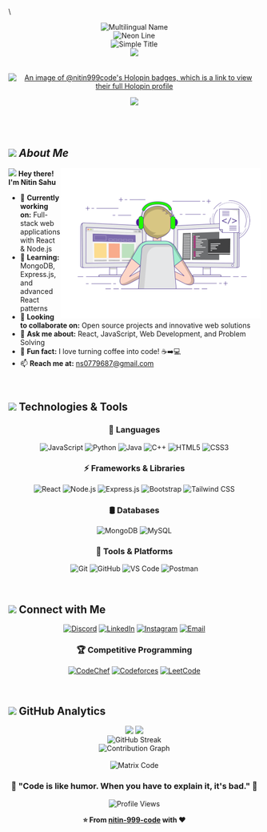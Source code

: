 <!-- AESTHETIC FLOATING PARTICLES -->
\

<!-- MULTILINGUAL NAME ANIMATION -->
<div align="center"> 
  <img src="https://readme-typing-svg.herokuapp.com?font=Orbitron&weight=900&size=50&duration=2500&pause=800&color=FFFFFF&background=00000000&center=true&vCenter=true&width=800&height=120&lines=NITIN+SAHU;नितिन+साहू;尼丁+萨胡;ニティン+サフ;니틴+사후;نیتن+ساہو;Нитин+Саху;ΝΙΤΙΝ+ΣΑΗΥ" alt="Multilingual Name"/>
</div> 

<!-- NEON GLOW SEPARATOR -->
<div align="center">
  <img src="https://readme-typing-svg.herokuapp.com?font=Fira+Code&weight=600&size=28&duration=4000&pause=1000&color=00D9FF&background=00000000&center=true&vCenter=true&width=800&height=50&lines=▰▰▰▰▰▰▰▰▰▰▰▰▰▰▰▰▰▰▰▰▰▰▰▰▰▰▰▰▰▰▰▰▰▰▰▰▰▰▰▰" alt="Neon Line"/>
</div>

<!-- SIMPLE ELEGANT SUBTITLE -->
<div align="center">
  <img src="https://readme-typing-svg.herokuapp.com?font=Poppins&weight=500&size=20&duration=3000&pause=1500&color=FF6B35&background=00000000&center=true&vCenter=true&width=600&height=60&lines=🌟+Welcome+to+My+Digital+Universe+🌟;💻+Computer+Science+Engineering+Student;🚀+Passionate+Full+Stack+Developer;🌱+Always+Learning+%26+Growing;⚡+Turning+Ideas+Into+Reality!" alt="Simple Title"/>
</div>

<!-- Typing Animation -->
<div align="center">
  <img src="https://user-images.githubusercontent.com/73097560/115834477-dbab4500-a447-11eb-908a-139a6edaec5c.gif">
</div>
<br>


<!-- Multi-line Typing Animation with Emojis -->
<!-- <div align="center">
  <img src="https://github.com/Anmol-Baranwal/Cool-GIFs-For-GitHub/assets/74038190/d48893bd-0757-481c-8d7e-ba3e163feae7" width="100%"/>
</div> -->


<!-- Holopin Badge -->
<div align="center">

[![An image of @nitin999code's Holopin badges, which is a link to view their full Holopin profile](https://holopin.me/nitin999code)](https://holopin.io/@nitin999code)

</div>




<!-- Animated Divider -->
<div align="center">
  <img src="https://user-images.githubusercontent.com/73097560/115834477-dbab4500-a447-11eb-908a-139a6edaec5c.gif">
</div>

<br/>

<!-- Snake Animation -->


<br/>
<br/>

## <img src="https://media.giphy.com/media/ObNTw8Uzwy6KQ/giphy.gif" width="30px">&nbsp;***About Me***

<img align="right" alt="Coding" width="400" src="https://raw.githubusercontent.com/devSouvik/devSouvik/master/gif3.gif">

<img src="https://media.giphy.com/media/WUlplcMpOCEmTGBtBW/giphy.gif" width="30"> **Hey there! I'm Nitin Sahu**

- 🔭 **Currently working on:** Full-stack web applications with React & Node.js
- 🌱 **Learning:** MongoDB, Express.js, and advanced React patterns
- 👯 **Looking to collaborate on:** Open source projects and innovative web solutions
- 🤔 **Ask me about:** React, JavaScript, Web Development, and Problem Solving
- 💬 **Fun fact:** I love turning coffee into code! ☕➡️💻
- 📫 **Reach me at:** [ns0779687@gmail.com](mailto:ns0779687@gmail.com)

<br/>

<!-- Tech Stack with Animations -->
## <img src="https://media2.giphy.com/media/QssGEmpkyEOhBCb7e1/giphy.gif?cid=ecf05e47a0n3gi1bfqntqmob8g9aid1oyj2wr3ds3mg700bl&rid=giphy.gif" width="32px"> **Technologies & Tools**

<div align="center">

### 🚀 **Languages**
![JavaScript](https://img.shields.io/badge/JavaScript-F7DF1E?style=for-the-badge&logo=javascript&logoColor=black)
![Python](https://img.shields.io/badge/Python-3776AB?style=for-the-badge&logo=python&logoColor=white)
![Java](https://img.shields.io/badge/Java-ED8B00?style=for-the-badge&logo=java&logoColor=white)
![C++](https://img.shields.io/badge/C++-00599C?style=for-the-badge&logo=c%2B%2B&logoColor=white)
![HTML5](https://img.shields.io/badge/HTML5-E34F26?style=for-the-badge&logo=html5&logoColor=white)
![CSS3](https://img.shields.io/badge/CSS3-1572B6?style=for-the-badge&logo=css3&logoColor=white)

### ⚡ **Frameworks & Libraries**
![React](https://img.shields.io/badge/React-20232A?style=for-the-badge&logo=react&logoColor=61DAFB)
![Node.js](https://img.shields.io/badge/Node.js-43853D?style=for-the-badge&logo=node.js&logoColor=white)
![Express.js](https://img.shields.io/badge/Express.js-404D59?style=for-the-badge&logo=express&logoColor=white)
![Bootstrap](https://img.shields.io/badge/Bootstrap-563D7C?style=for-the-badge&logo=bootstrap&logoColor=white)
![Tailwind CSS](https://img.shields.io/badge/Tailwind_CSS-38B2AC?style=for-the-badge&logo=tailwind-css&logoColor=white)

### 🛢 **Databases**
![MongoDB](https://img.shields.io/badge/MongoDB-4EA94B?style=for-the-badge&logo=mongodb&logoColor=white)
![MySQL](https://img.shields.io/badge/MySQL-00000F?style=for-the-badge&logo=mysql&logoColor=white)

### 🔧 **Tools & Platforms**
![Git](https://img.shields.io/badge/Git-F05032?style=for-the-badge&logo=git&logoColor=white)
![GitHub](https://img.shields.io/badge/GitHub-100000?style=for-the-badge&logo=github&logoColor=white)
![VS Code](https://img.shields.io/badge/VS_Code-0078D4?style=for-the-badge&logo=visual%20studio%20code&logoColor=white)
![Postman](https://img.shields.io/badge/Postman-FF6C37?style=for-the-badge&logo=postman&logoColor=white)

</div>

<br/>

<!-- Connect with Me -->
## <img src="https://media.giphy.com/media/LnQjpWaON8nhr21vNW/giphy.gif" width="32px"> **Connect with Me**

<div align="center">

[![Discord](https://img.shields.io/badge/Discord-7289DA?style=for-the-badge&logo=discord&logoColor=white)](https://discord.gg/nitinsahu0621)
[![LinkedIn](https://img.shields.io/badge/LinkedIn-0077B5?style=for-the-badge&logo=linkedin&logoColor=white)](https://linkedin.com/in/nitin-sahu-a1b663323)
[![Instagram](https://img.shields.io/badge/Instagram-E4405F?style=for-the-badge&logo=instagram&logoColor=white)](https://instagram.com/i_am_nitin999)
[![Email](https://img.shields.io/badge/Email-D14836?style=for-the-badge&logo=gmail&logoColor=white)](mailto:ns0779687@gmail.com)

### 🏆 **Competitive Programming**
[![CodeChef](https://img.shields.io/badge/CodeChef-5B4638?style=for-the-badge&logo=codechef&logoColor=white)](https://www.codechef.com/users/ozzy_999)
[![Codeforces](https://img.shields.io/badge/Codeforces-445f9d?style=for-the-badge&logo=Codeforces&logoColor=white)](https://codeforces.com/profile/ns0779687)
[![LeetCode](https://img.shields.io/badge/LeetCode-000000?style=for-the-badge&logo=LeetCode&logoColor=#d16c06)](https://www.leetcode.com/ozzy_999)

</div>

<br/>

<!-- GitHub Stats -->
## <img src="https://media.giphy.com/media/iY8CRBdQXODJSCERIr/giphy.gif" width="32px"> **GitHub Analytics**

<div align="center">
  <img height="180em" src="https://github-readme-stats.vercel.app/api?username=nitin-999-code&show_icons=true&theme=tokyonight&include_all_commits=true&count_private=true"/>
  <img height="180em" src="https://github-readme-stats.vercel.app/api/top-langs/?username=nitin-999-code&layout=compact&langs_count=8&theme=tokyonight"/>
</div>

<div align="center">
  <img src="https://streak-stats.demolab.com/?user=nitin-999-code&theme=tokyonight" alt="GitHub Streak"/>
</div>

<div align="center">
  <img src="https://github-readme-activity-graph.vercel.app/graph?username=nitin-999-code&theme=tokyo-night&hide_border=true&area=true" alt="Contribution Graph"/>
</div>
 
<br/>

<!-- Trophy Section -->




<!-- Footer -->
<div align="center">
  <img src="https://readme-typing-svg.herokuapp.com?font=Courier+New&weight=400&size=12&duration=100&pause=0&color=00FF41&background=00000000&center=true&vCenter=true&multiline=true&width=1000&height=80&lines=01001000+01100101+01101100+01101100+01101111+01010111+01101111+01110010+01101100+01100100;11000110+10101010+11110000+01010101+11001100+00110011+10101010+11110000;01000110+01110101+01101100+01101100+01010011+01110100+01100001+01100011+01101011;01000100+01100101+01110110+01100101+01101100+01101111+01110000+01100101+01110010" alt="Matrix Code"/>
</div>

<div align="center">
  
### 🌟 **"Code is like humor. When you have to explain it, it's bad."** 🌟

<img src="https://komarev.com/ghpvc/?username=nitin-999-code&label=Profile%20Views&color=brightgreen&style=for-the-badge" alt="Profile Views" />

**⭐ From [nitin-999-code](https://github.com/nitin-999-code) with ❤️**

</div>
